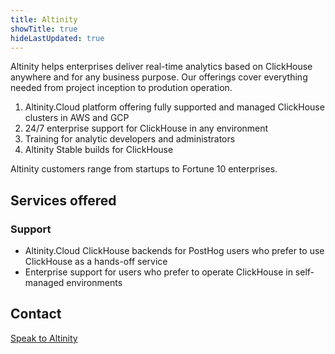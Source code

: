 ```yaml
---
title: Altinity
showTitle: true
hideLastUpdated: true
---
```


Altinity helps enterprises deliver real-time analytics based on ClickHouse anywhere and for any business purpose. Our offerings cover everything needed from project inception to prodution operation. 

1. Altinity.Cloud platform offering fully supported and managed ClickHouse clusters in AWS and GCP
2. 24/7 enterprise support for ClickHouse in any environment
3. Training for analytic developers and administrators
4. Altinity Stable builds for ClickHouse

Altinity customers range from startups to Fortune 10 enterprises. 

## Services offered

### Support
- Altinity.Cloud ClickHouse backends for PostHog users who prefer to use ClickHouse as a hands-off service
- Enterprise support for users who prefer to operate ClickHouse in self-managed environments

## Contact

[Speak to Altinity](mailto:marketplace+altinity@posthog.com)
